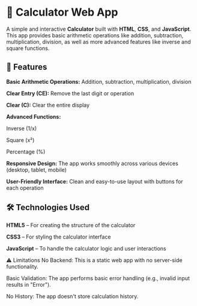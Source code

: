 # 🧮 Calculator Web App

A simple and interactive **Calculator** built with **HTML**, **CSS**, and **JavaScript**.  
This app provides basic arithmetic operations like addition, subtraction, multiplication, division, as well as more advanced features like inverse and square functions.

## 🚀 Features

 **Basic Arithmetic Operations:** Addition, subtraction, multiplication, division
 
 **Clear Entry (CE):** Remove the last digit or operation
 
 **Clear (C):** Clear the entire display
 
 **Advanced Functions:**
 
   Inverse (1/x)
   
   Square (x²)
   
   Percentage (%)
   
 **Responsive Design:** The app works smoothly across various devices (desktop, tablet, mobile)
 
 **User-Friendly Interface:** Clean and easy-to-use layout with buttons for each operation

## 🛠️ Technologies Used

 **HTML5** – For creating the structure of the calculator
 
 **CSS3** – For styling the calculator interface
 
 **JavaScript** – To handle the calculator logic and user interactions

⚠️ Limitations
 No Backend: This is a static web app with no server-side functionality.

 Basic Validation: The app performs basic error handling (e.g., invalid input results in "Error").

 No History: The app doesn't store calculation history.
